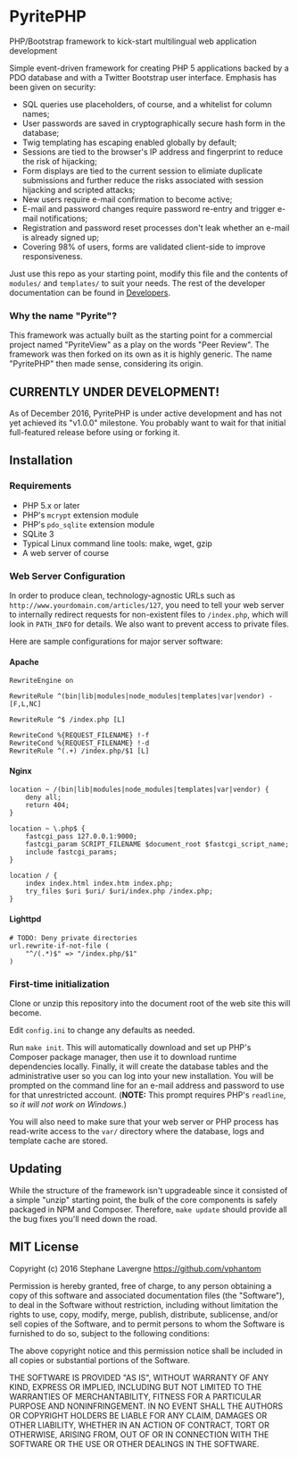 # PyritePHP

PHP/Bootstrap framework to kick-start multilingual web application development

Simple event-driven framework for creating PHP 5 applications backed by a PDO database and with a Twitter Bootstrap user interface.  Emphasis has been given on security:

* SQL queries use placeholders, of course, and a whitelist for column names;
* User passwords are saved in cryptographically secure hash form in the database;
* Twig templating has escaping enabled globally by default;
* Sessions are tied to the browser's IP address and fingerprint to reduce the risk of hijacking;
* Form displays are tied to the current session to elimiate duplicate submissions and further reduce the risks associated with session hijacking and scripted attacks;
* New users require e-mail confirmation to become active;
* E-mail and password changes require password re-entry and trigger e-mail notifications;
* Registration and password reset processes don't leak whether an e-mail is already signed up;
* Covering 98% of users, forms are validated client-side to improve responsiveness.

Just use this repo as your starting point, modify this file and the contents of `modules/` and `templates/` to suit your needs.  The rest of the developer documentation can be found in [Developers](DEVELOPERS.md).

### Why the name "Pyrite"?

This framework was actually built as the starting point for a commercial project named "PyriteView" as a play on the words "Peer Review".  The framework was then forked on its own as it is highly generic.  The name "PyritePHP" then made sense, considering its origin.


## CURRENTLY UNDER DEVELOPMENT!

As of December 2016, PyritePHP is under active development and has not yet achieved its "v1.0.0" milestone.  You probably want to wait for that initial full-featured release before using or forking it.


## Installation

### Requirements

* PHP 5.x or later
* PHP's `mcrypt` extension module
* PHP's `pdo_sqlite` extension module
* SQLite 3
* Typical Linux command line tools: make, wget, gzip
* A web server of course

### Web Server Configuration

In order to produce clean, technology-agnostic URLs such as `http://www.yourdomain.com/articles/127`, you need to tell your web server to internally redirect requests for non-existent files to `/index.php`, which will look in `PATH_INFO` for details.  We also want to prevent access to private files.

Here are sample configurations for major server software:

#### Apache

```
RewriteEngine on

RewriteRule ^(bin|lib|modules|node_modules|templates|var|vendor) - [F,L,NC]

RewriteRule ^$ /index.php [L]

RewriteCond %{REQUEST_FILENAME} !-f
RewriteCond %{REQUEST_FILENAME} !-d
RewriteRule ^(.+) /index.php/$1 [L]
```

#### Nginx

```
location ~ /(bin|lib|modules|node_modules|templates|var|vendor) {
    deny all;
    return 404;
}

location ~ \.php$ {
    fastcgi_pass 127.0.0.1:9000;
    fastcgi_param SCRIPT_FILENAME $document_root $fastcgi_script_name;
    include fastcgi_params;
}

location / {
    index index.html index.htm index.php;
    try_files $uri $uri/ $uri/index.php /index.php;
}
```

#### Lighttpd

```
# TODO: Deny private directories
url.rewrite-if-not-file (
    "^/(.*)$" => "/index.php/$1"
)
```

### First-time initialization

Clone or unzip this repository into the document root of the web site this will become.

Edit `config.ini` to change any defaults as needed.

Run `make init`.  This will automatically download and set up PHP's Composer package manager, then use it to download runtime dependencies locally.  Finally, it will create the database tables and the administrative user so you can log into your new installation.  You will be prompted on the command line for an e-mail address and password to use for that unrestricted account.  (**NOTE:** This prompt requires PHP's `readline`, so *it will not work on Windows*.)

You will also need to make sure that your web server or PHP process has read-write access to the `var/` directory where the database, logs and template cache are stored.


## Updating

While the structure of the framework isn't upgradeable since it consisted of a simple "unzip" starting point, the bulk of the core components is safely packaged in NPM and Composer.  Therefore, `make update` should provide all the bug fixes you'll need down the road.


## MIT License

Copyright (c) 2016 Stephane Lavergne <https://github.com/vphantom>

Permission is hereby granted, free of charge, to any person obtaining a copy of this software and associated documentation files (the "Software"), to deal in the Software without restriction, including without limitation the rights to use, copy, modify, merge, publish, distribute, sublicense, and/or sell copies of the Software, and to permit persons to whom the Software is furnished to do so, subject to the following conditions:

The above copyright notice and this permission notice shall be included in all copies or substantial portions of the Software.

THE SOFTWARE IS PROVIDED "AS IS", WITHOUT WARRANTY OF ANY KIND, EXPRESS OR IMPLIED, INCLUDING BUT NOT LIMITED TO THE WARRANTIES OF MERCHANTABILITY, FITNESS FOR A PARTICULAR PURPOSE AND NONINFRINGEMENT. IN NO EVENT SHALL THE AUTHORS OR COPYRIGHT HOLDERS BE LIABLE FOR ANY CLAIM, DAMAGES OR OTHER LIABILITY, WHETHER IN AN ACTION OF CONTRACT, TORT OR OTHERWISE, ARISING FROM, OUT OF OR IN CONNECTION WITH THE SOFTWARE OR THE USE OR OTHER DEALINGS IN THE SOFTWARE.
